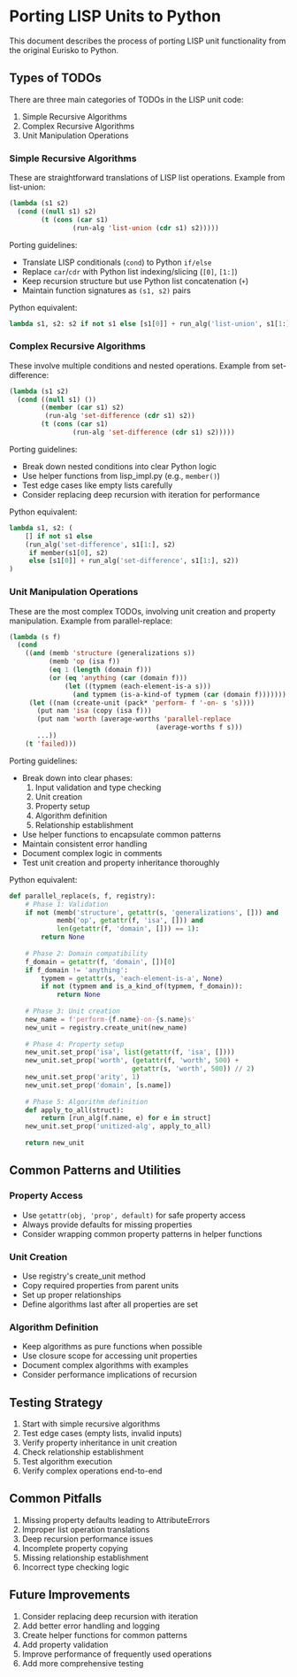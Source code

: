 # Porting LISP Units to Python

This document describes the process of porting LISP unit functionality from the original Eurisko to Python.

## Types of TODOs

There are three main categories of TODOs in the LISP unit code:

1. Simple Recursive Algorithms
2. Complex Recursive Algorithms 
3. Unit Manipulation Operations

### Simple Recursive Algorithms

These are straightforward translations of LISP list operations. Example from list-union:

```lisp
(lambda (s1 s2) 
  (cond ((null s1) s2)
        (t (cons (car s1) 
                (run-alg 'list-union (cdr s1) s2)))))
```

Porting guidelines:
- Translate LISP conditionals (`cond`) to Python `if/else`
- Replace `car`/`cdr` with Python list indexing/slicing (`[0]`, `[1:]`)
- Keep recursion structure but use Python list concatenation (`+`)
- Maintain function signatures as `(s1, s2)` pairs

Python equivalent:
```python
lambda s1, s2: s2 if not s1 else [s1[0]] + run_alg('list-union', s1[1:], s2)
```

### Complex Recursive Algorithms

These involve multiple conditions and nested operations. Example from set-difference:

```lisp
(lambda (s1 s2) 
  (cond ((null s1) ())
        ((member (car s1) s2) 
         (run-alg 'set-difference (cdr s1) s2))
        (t (cons (car s1) 
                (run-alg 'set-difference (cdr s1) s2)))))
```

Porting guidelines:
- Break down nested conditions into clear Python logic
- Use helper functions from lisp_impl.py (e.g., `member()`)
- Test edge cases like empty lists carefully
- Consider replacing deep recursion with iteration for performance

Python equivalent:
```python
lambda s1, s2: (
    [] if not s1 else
    (run_alg('set-difference', s1[1:], s2) 
     if member(s1[0], s2) 
     else [s1[0]] + run_alg('set-difference', s1[1:], s2))
)
```

### Unit Manipulation Operations

These are the most complex TODOs, involving unit creation and property manipulation. Example from parallel-replace:

```lisp
(lambda (s f) 
  (cond 
    ((and (memb 'structure (generalizations s))
          (memb 'op (isa f))
          (eq 1 (length (domain f)))
          (or (eq 'anything (car (domain f)))
              (let ((typmem (each-element-is-a s)))
                (and typmem (is-a-kind-of typmem (car (domain f)))))))
     (let ((nam (create-unit (pack* 'perform- f '-on- s 's))))
       (put nam 'isa (copy (isa f)))
       (put nam 'worth (average-worths 'parallel-replace 
                                     (average-worths f s)))
       ...))
    (t 'failed)))
```

Porting guidelines:
- Break down into clear phases:
  1. Input validation and type checking
  2. Unit creation
  3. Property setup
  4. Algorithm definition
  5. Relationship establishment
- Use helper functions to encapsulate common patterns
- Maintain consistent error handling
- Document complex logic in comments
- Test unit creation and property inheritance thoroughly

Python equivalent:
```python
def parallel_replace(s, f, registry):
    # Phase 1: Validation
    if not (memb('structure', getattr(s, 'generalizations', [])) and
            memb('op', getattr(f, 'isa', [])) and
            len(getattr(f, 'domain', [])) == 1):
        return None
        
    # Phase 2: Domain compatibility
    f_domain = getattr(f, 'domain', [])[0]
    if f_domain != 'anything':
        typmem = getattr(s, 'each-element-is-a', None)
        if not (typmem and is_a_kind_of(typmem, f_domain)):
            return None
    
    # Phase 3: Unit creation
    new_name = f'perform-{f.name}-on-{s.name}s'
    new_unit = registry.create_unit(new_name)
    
    # Phase 4: Property setup
    new_unit.set_prop('isa', list(getattr(f, 'isa', [])))
    new_unit.set_prop('worth', (getattr(f, 'worth', 500) + 
                               getattr(s, 'worth', 500)) // 2)
    new_unit.set_prop('arity', 1)
    new_unit.set_prop('domain', [s.name])
    
    # Phase 5: Algorithm definition
    def apply_to_all(struct):
        return [run_alg(f.name, e) for e in struct]
    new_unit.set_prop('unitized-alg', apply_to_all)
    
    return new_unit
```

## Common Patterns and Utilities

### Property Access
- Use `getattr(obj, 'prop', default)` for safe property access
- Always provide defaults for missing properties
- Consider wrapping common property patterns in helper functions

### Unit Creation
- Use registry's create_unit method
- Copy required properties from parent units
- Set up proper relationships
- Define algorithms last after all properties are set

### Algorithm Definition
- Keep algorithms as pure functions when possible
- Use closure scope for accessing unit properties
- Document complex algorithms with examples
- Consider performance implications of recursion

## Testing Strategy

1. Start with simple recursive algorithms
2. Test edge cases (empty lists, invalid inputs)
3. Verify property inheritance in unit creation
4. Check relationship establishment
5. Test algorithm execution
6. Verify complex operations end-to-end

## Common Pitfalls

1. Missing property defaults leading to AttributeErrors
2. Improper list operation translations
3. Deep recursion performance issues
4. Incomplete property copying
5. Missing relationship establishment
6. Incorrect type checking logic

## Future Improvements

1. Consider replacing deep recursion with iteration
2. Add better error handling and logging
3. Create helper functions for common patterns
4. Add property validation
5. Improve performance of frequently used operations
6. Add more comprehensive testing
